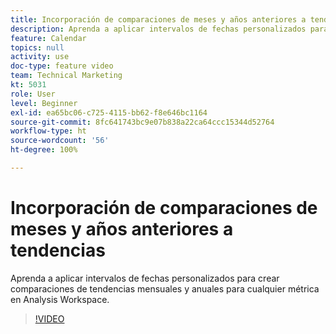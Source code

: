 ```yaml
---
title: Incorporación de comparaciones de meses y años anteriores a tendencias
description: Aprenda a aplicar intervalos de fechas personalizados para crear comparaciones de tendencias mensuales y anuales para cualquier métrica en Analysis Workspace.
feature: Calendar
topics: null
activity: use
doc-type: feature video
team: Technical Marketing
kt: 5031
role: User
level: Beginner
exl-id: ea65bc06-c725-4115-bb62-f8e646bc1164
source-git-commit: 8fc641743bc9e07b838a22ca64ccc15344d52764
workflow-type: ht
source-wordcount: '56'
ht-degree: 100%

---
```


# Incorporación de comparaciones de meses y años anteriores a tendencias

Aprenda a aplicar intervalos de fechas personalizados para crear comparaciones de tendencias mensuales y anuales para cualquier métrica en Analysis Workspace.

>[!VIDEO](https://video.tv.adobe.com/v/33772/?quality=12&learn=on)
